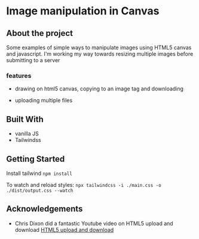 # Image manipulation in Canvas

## About the project

Some examples of simple ways to manipulate images using HTML5 canvas and javascript. I'm working my way towards resizing multiple images before submitting to a server

### features

- drawing on html5 canvas, copying to an image tag and downloading

- uploading multiple files

## Built With

- vanilla JS
- Tailwindss

## Getting Started

Install tailwind
`npm install`

To watch and reload styles:
`npx tailwindcss -i ./main.css -o ./dist/output.css --watch`

## Acknowledgements

- Chris Dixon did a fantastic Youtube video on HTML5 upload and download [HTML5 upload and download](https://www.youtube.com/watch?v=sA07GElhqzg)

